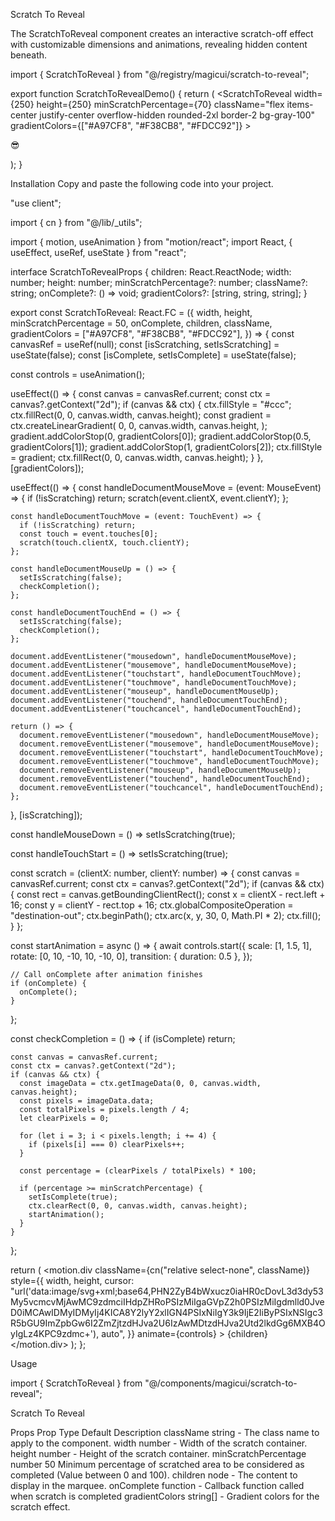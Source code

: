 Scratch To Reveal

The ScratchToReveal component creates an interactive scratch-off effect with customizable dimensions and animations, revealing hidden content beneath.

import { ScratchToReveal } from "@/registry/magicui/scratch-to-reveal";
 
export function ScratchToRevealDemo() {
  return (
    <ScratchToReveal
      width={250}
      height={250}
      minScratchPercentage={70}
      className="flex items-center justify-center overflow-hidden rounded-2xl border-2 bg-gray-100"
      gradientColors={["#A97CF8", "#F38CB8", "#FDCC92"]}
    >
      <p className="text-9xl">😎</p>
    </ScratchToReveal>
  );
}

Installation
Copy and paste the following code into your project.

"use client";
 
import { cn } from "@/lib/_utils";

import { motion, useAnimation } from "motion/react";
import React, { useEffect, useRef, useState } from "react";
 
interface ScratchToRevealProps {
  children: React.ReactNode;
  width: number;
  height: number;
  minScratchPercentage?: number;
  className?: string;
  onComplete?: () => void;
  gradientColors?: [string, string, string];
}
 
export const ScratchToReveal: React.FC<ScratchToRevealProps> = ({
  width,
  height,
  minScratchPercentage = 50,
  onComplete,
  children,
  className,
  gradientColors = ["#A97CF8", "#F38CB8", "#FDCC92"],
}) => {
  const canvasRef = useRef<HTMLCanvasElement>(null);
  const [isScratching, setIsScratching] = useState(false);
  const [isComplete, setIsComplete] = useState(false);
 
  const controls = useAnimation();
 
  useEffect(() => {
    const canvas = canvasRef.current;
    const ctx = canvas?.getContext("2d");
    if (canvas && ctx) {
      ctx.fillStyle = "#ccc";
      ctx.fillRect(0, 0, canvas.width, canvas.height);
      const gradient = ctx.createLinearGradient(
        0,
        0,
        canvas.width,
        canvas.height,
      );
      gradient.addColorStop(0, gradientColors[0]);
      gradient.addColorStop(0.5, gradientColors[1]);
      gradient.addColorStop(1, gradientColors[2]);
      ctx.fillStyle = gradient;
      ctx.fillRect(0, 0, canvas.width, canvas.height);
    }
  }, [gradientColors]);
 
  useEffect(() => {
    const handleDocumentMouseMove = (event: MouseEvent) => {
      if (!isScratching) return;
      scratch(event.clientX, event.clientY);
    };
 
    const handleDocumentTouchMove = (event: TouchEvent) => {
      if (!isScratching) return;
      const touch = event.touches[0];
      scratch(touch.clientX, touch.clientY);
    };
 
    const handleDocumentMouseUp = () => {
      setIsScratching(false);
      checkCompletion();
    };
 
    const handleDocumentTouchEnd = () => {
      setIsScratching(false);
      checkCompletion();
    };
 
    document.addEventListener("mousedown", handleDocumentMouseMove);
    document.addEventListener("mousemove", handleDocumentMouseMove);
    document.addEventListener("touchstart", handleDocumentTouchMove);
    document.addEventListener("touchmove", handleDocumentTouchMove);
    document.addEventListener("mouseup", handleDocumentMouseUp);
    document.addEventListener("touchend", handleDocumentTouchEnd);
    document.addEventListener("touchcancel", handleDocumentTouchEnd);
 
    return () => {
      document.removeEventListener("mousedown", handleDocumentMouseMove);
      document.removeEventListener("mousemove", handleDocumentMouseMove);
      document.removeEventListener("touchstart", handleDocumentTouchMove);
      document.removeEventListener("touchmove", handleDocumentTouchMove);
      document.removeEventListener("mouseup", handleDocumentMouseUp);
      document.removeEventListener("touchend", handleDocumentTouchEnd);
      document.removeEventListener("touchcancel", handleDocumentTouchEnd);
    };
  }, [isScratching]);
 
  const handleMouseDown = () => setIsScratching(true);
 
  const handleTouchStart = () => setIsScratching(true);
 
  const scratch = (clientX: number, clientY: number) => {
    const canvas = canvasRef.current;
    const ctx = canvas?.getContext("2d");
    if (canvas && ctx) {
      const rect = canvas.getBoundingClientRect();
      const x = clientX - rect.left + 16;
      const y = clientY - rect.top + 16;
      ctx.globalCompositeOperation = "destination-out";
      ctx.beginPath();
      ctx.arc(x, y, 30, 0, Math.PI * 2);
      ctx.fill();
    }
  };
 
  const startAnimation = async () => {
    await controls.start({
      scale: [1, 1.5, 1],
      rotate: [0, 10, -10, 10, -10, 0],
      transition: { duration: 0.5 },
    });
 
    // Call onComplete after animation finishes
    if (onComplete) {
      onComplete();
    }
  };
 
  const checkCompletion = () => {
    if (isComplete) return;
 
    const canvas = canvasRef.current;
    const ctx = canvas?.getContext("2d");
    if (canvas && ctx) {
      const imageData = ctx.getImageData(0, 0, canvas.width, canvas.height);
      const pixels = imageData.data;
      const totalPixels = pixels.length / 4;
      let clearPixels = 0;
 
      for (let i = 3; i < pixels.length; i += 4) {
        if (pixels[i] === 0) clearPixels++;
      }
 
      const percentage = (clearPixels / totalPixels) * 100;
 
      if (percentage >= minScratchPercentage) {
        setIsComplete(true);
        ctx.clearRect(0, 0, canvas.width, canvas.height);
        startAnimation();
      }
    }
  };
 
  return (
    <motion.div
      className={cn("relative select-none", className)}
      style={{
        width,
        height,
        cursor:
          "url('data:image/svg+xml;base64,PHN2ZyB4bWxucz0iaHR0cDovL3d3dy53My5vcmcvMjAwMC9zdmciIHdpZHRoPSIzMiIgaGVpZ2h0PSIzMiIgdmlld0JveD0iMCAwIDMyIDMyIj4KICA8Y2lyY2xlIGN4PSIxNiIgY3k9IjE2IiByPSIxNSIgc3R5bGU9ImZpbGw6I2ZmZjtzdHJva2U6IzAwMDtzdHJva2Utd2lkdGg6MXB4OyIgLz4KPC9zdmc+'), auto",
      }}
      animate={controls}
    >
      <canvas
        ref={canvasRef}
        width={width}
        height={height}
        className="absolute left-0 top-0"
        onMouseDown={handleMouseDown}
        onTouchStart={handleTouchStart}
      ></canvas>
      {children}
    </motion.div>
  );
};

Usage

import { ScratchToReveal } from "@/components/magicui/scratch-to-reveal";

<ScratchToReveal width={300} height={300} minScratchPercentage={50}>
  Scratch To Reveal
</ScratchToReveal>

Props
Prop	Type	Default	Description
className	string	-	The class name to apply to the component.
width	number	-	Width of the scratch container.
height	number	-	Height of the scratch container.
minScratchPercentage	number	50	Minimum percentage of scratched area to be considered as completed (Value between 0 and 100).
children	node	-	The content to display in the marquee.
onComplete	function	-	Callback function called when scratch is completed
gradientColors	string[]	-	Gradient colors for the scratch effect.